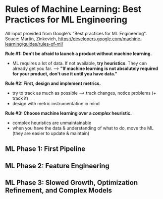 # Rules of Machine Learning: Best Practices for ML Engineering

All input provided from Google's "Best practices for ML Engineering". <br>
Souce: Martin, Zinkevich, https://developers.google.com/machine-learning/guides/rules-of-ml/

**Rule #1: Don’t be afraid to launch a product without machine learning.**
- ML requires a lot of data. If not available, **try heuristics**. They can already get you far.
--> **"If machine learning is not absolutely required for your product, don't use it until you have data."**

**Rule #2: First, design and implement metrics.**
- try to track as much as possible --> track changes, notice problems (+ track it)
- design with metric instrumentation in mind

**Rule #3: Choose machine learning over a _complex_ heuristic.**
- complex heuristics are unmaintainable
- when you have the data & understanding of what to do, move the ML (they are easier to update & maintain)

## ML Phase 1: First Pipeline

## ML Phase 2: Feature Engineering

## ML Phase 3: Slowed Growth, Optimization Refinement, and Complex Models

